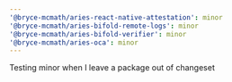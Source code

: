```yaml
---
'@bryce-mcmath/aries-react-native-attestation': minor
'@bryce-mcmath/aries-bifold-remote-logs': minor
'@bryce-mcmath/aries-bifold-verifier': minor
'@bryce-mcmath/aries-oca': minor
---
```


Testing minor when I leave a package out of changeset
